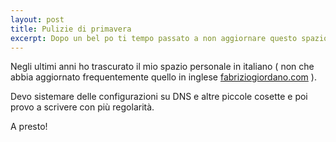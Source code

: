 ```yaml
---
layout: post
title: Pulizie di primavera
excerpt: Dopo un bel po ti tempo passato a non aggiornare questo spazio ritorno con qualche post.
---
```


Negli ultimi anni ho trascurato il mio spazio personale in italiano ( non che abbia aggiornato frequentemente quello in inglese
[fabriziogiordano.com](http://www.fabriziogiordano.com) ).

Devo sistemare delle configurazioni su DNS e altre piccole cosette e poi provo a scrivere con più regolarità.

A presto!
